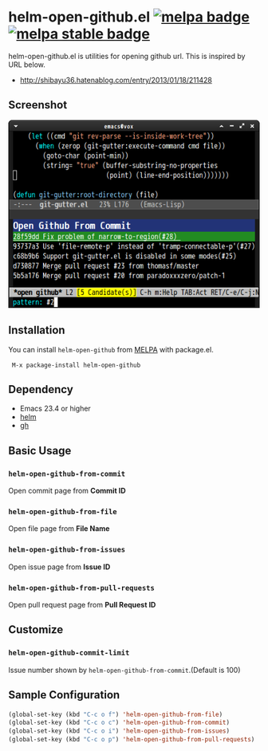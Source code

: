 # helm-open-github.el [![melpa badge][melpa-badge]][melpa-link] [![melpa stable badge][melpa-stable-badge]][melpa-stable-link]
helm-open-github.el is utilities for opening github url.
This is inspired by URL below.

- http://shibayu36.hatenablog.com/entry/2013/01/18/211428


## Screenshot

![open-github-from-commit](image/helm-open-github-from-commit.png)


## Installation

You can install `helm-open-github` from [MELPA](http://melpa.milkbox.net/) with package.el.

```
 M-x package-install helm-open-github
```


## Dependency

* Emacs 23.4 or higher
* [helm](https://github.com/emacs-helm/helm)
* [gh](https://github.com/sigma/gh.el)


## Basic Usage

### `helm-open-github-from-commit`

Open commit page from **Commit ID**

### `helm-open-github-from-file`

Open file page from **File Name**

### `helm-open-github-from-issues`

Open issue page from **Issue ID**

### `helm-open-github-from-pull-requests`

Open pull request page from **Pull Request ID**


## Customize

### `helm-open-github-commit-limit`

Issue number shown by `helm-open-github-from-commit`.(Default is 100)


## Sample Configuration

```lisp
(global-set-key (kbd "C-c o f") 'helm-open-github-from-file)
(global-set-key (kbd "C-c o c") 'helm-open-github-from-commit)
(global-set-key (kbd "C-c o i") 'helm-open-github-from-issues)
(global-set-key (kbd "C-c o p") 'helm-open-github-from-pull-requests)
```

[melpa-link]: http://melpa.org/#/helm-open-github
[melpa-stable-link]: http://melpa.org/#/helm-open-github
[melpa-badge]: http://melpa.org/packages/helm-open-github-badge.svg
[melpa-stable-badge]: http://stable.melpa.org/packages/helm-open-github-badge.svg
